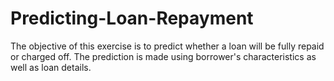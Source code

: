 # Predicting-Loan-Repayment

The objective of this exercise is to predict whether a loan will be fully repaid or charged off. The prediction is made using borrower's characteristics as well as loan details.
